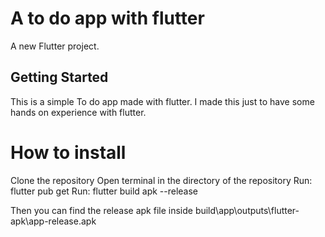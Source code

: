 # A to do app with flutter

A new Flutter project.

## Getting Started

This is a simple To do app made with flutter. I made this just to have some hands on experience with flutter.

# How to install

Clone the repository
Open terminal in the directory of the repository
Run: flutter pub get
Run: flutter build apk --release

Then you can find the release apk file inside build\app\outputs\flutter-apk\app-release.apk
